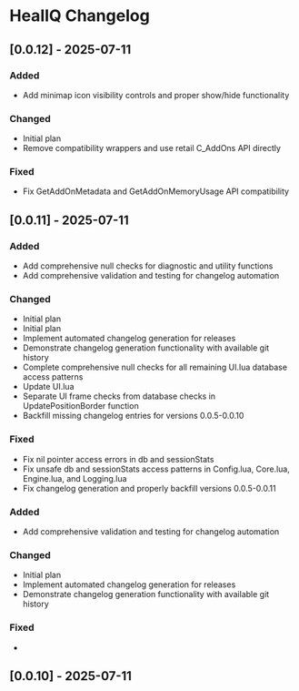 # HealIQ Changelog

## [0.0.12] - 2025-07-11

### Added
- Add minimap icon visibility controls and proper show/hide functionality

### Changed
- Initial plan
- Remove compatibility wrappers and use retail C_AddOns API directly

### Fixed
- Fix GetAddOnMetadata and GetAddOnMemoryUsage API compatibility

## [0.0.11] - 2025-07-11

### Added
- Add comprehensive null checks for diagnostic and utility functions
- Add comprehensive validation and testing for changelog automation

### Changed
- Initial plan
- Initial plan
- Implement automated changelog generation for releases
- Demonstrate changelog generation functionality with available git history
- Complete comprehensive null checks for all remaining UI.lua database access patterns
- Update UI.lua
- Separate UI frame checks from database checks in UpdatePositionBorder function
- Backfill missing changelog entries for versions 0.0.5-0.0.10

### Fixed
- Fix nil pointer access errors in db and sessionStats
- Fix unsafe db and sessionStats access patterns in Config.lua, Core.lua, Engine.lua, and Logging.lua
- Fix changelog generation and properly backfill versions 0.0.5-0.0.11

### Added
- Add comprehensive validation and testing for changelog automation

### Changed
- Initial plan
- Implement automated changelog generation for releases
- Demonstrate changelog generation functionality with available git history

### Fixed
- 

## [0.0.10] - 2025-07-11
